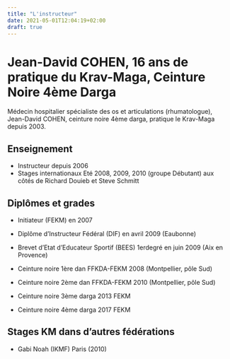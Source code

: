 ```yaml
---
title: "L'instructeur"
date: 2021-05-01T12:04:19+02:00
draft: true
---
```


# Jean-David COHEN, 16 ans de pratique du Krav-Maga, Ceinture Noire 4ème Darga

Médecin hospitalier spécialiste des os et articulations (rhumatologue), Jean-David COHEN, ceinture noire 4ème darga, pratique le Krav-Maga depuis 2003.

## Enseignement

- Instructeur depuis 2006
- Stages internationaux Eté 2008, 2009, 2010 (groupe Débutant) aux côtés de Richard Douieb et Steve Schmitt

## Diplômes et grades

- Initiateur (FEKM) en 2007
- Diplôme d’Instructeur Fédéral (DIF) en avril 2009 (Eaubonne)
- Brevet d’Etat d’Educateur Sportif (BEES) 1erdegré en juin 2009 (Aix en Provence)

- Ceinture noire 1ère dan FFKDA-FEKM 2008 (Montpellier, pôle Sud)
- Ceinture noire 2ème dan FFKDA-FEKM 2010 (Montpellier, pôle Sud)
- Ceinture noire 3ème darga 2013 FEKM
- Ceinture noire 4ème darga 2017 FEKM

## Stages KM dans d’autres fédérations

- Gabi Noah (IKMF) Paris (2010)
